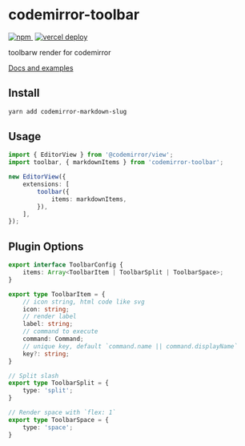 # codemirror-toolbar

<p>
    <a href="https://www.npmjs.com/package/codemirror-toolbar" style="margin-right: 4px">
        <img src="https://img.shields.io/npm/v/codemirror-toolbar" alt="npm">
    </a>
    <a href="https://cm.yeliex.dev/?path=/docs/toolbar">
        <img src="https://therealsujitk-vercel-badge.vercel.app/?app=codemirror-extensions-site-yeliex" alt="vercel deploy">
    </a>
</p>

toolbarw render for codemirror

[Docs and examples](https://cm.yeliex.dev)

## Install

```bash
yarn add codemirror-markdown-slug
```

## Usage

```typescript
import { EditorView } from '@codemirror/view';
import toolbar, { markdownItems } from 'codemirror-toolbar';

new EditorView({
    extensions: [
        toolbar({
            items: markdownItems,
        }),
    ],
});
```

## Plugin Options
```typescript
export interface ToolbarConfig {
    items: Array<ToolbarItem | ToolbarSplit | ToolbarSpace>;
}

export type ToolbarItem = {
    // icon string, html code like svg
    icon: string;
    // render label
    label: string;
    // command to execute
    command: Command;
    // unique key, default `command.name || command.displayName`
    key?: string;
}

// Split slash
export type ToolbarSplit = {
    type: 'split';
}

// Render space with `flex: 1`
export type ToolbarSpace = {
    type: 'space';
}

```

